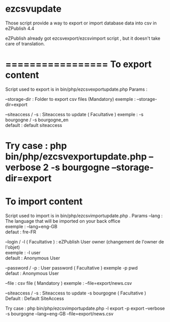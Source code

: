 ezcsvupdate
===========

Those script provide a way to export or import database data into csv in eZPublish 4.4 

eZPublish already got ezcsvexport/ezcsvimport script , but it doesn't take care of translation. 


=================
To export content
=================

Script used to export is in bin/php/ezcsvexportupdate.php
Params : 

–storage-dir  	: Folder to export csv files	(Mandatory)
  exemple : –storage-dir=export 	
   	
–siteaccess / -s 	 : Siteaccess to update	 ( Facultative )
  exemple : -s bourgogne / -s bourgogne_en 	
  default :   default siteaccess

Try case : php bin/php/ezcsvexportupdate.php –verbose 2 -s bourgogne –storage-dir=export
=====================
To import content
=====================

Script used to import is in bin/php/ezcsvimportupdate.php .
Params
–lang  : The language that will be imported on your back office 	
  exemple : –lang=eng-GB 	
  defaut : fre-FR 

–login / -l ( Facultative )	: eZPublish User owner (changement de l'owner de l'objet) 	
  exemple : -l user 	
  default : Anonymous User
  
–password / -p : 	User password 	( Facultative )
  exemple -p pwd 	
  defaut : Anonymous User

–file 	: csv file 	( Mandatory )
exemple : –file=export/news.csv 

–siteaccess / -s :	Siteaccess to update 	-s bourgogne 	( Facultative ) 	
Default : Default SiteAccess 

Try case : php bin/php/ezcsvimportupdate.php -l export -p export –verbose -s bourgogne –lang=eng-GB –file=export/news.csv 
